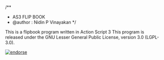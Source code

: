 

/**
 * AS3 FLIP BOOK
 * @author : Nidin P Vinayakan
 */

This is a flipbook program written in Action Script 3
This program is released under the GNU Lesser General Public License, version 3.0 (LGPL-3.0).



[![endorse](http://api.coderwall.com/nidin/endorsecount.png)](http://coderwall.com/nidin)
